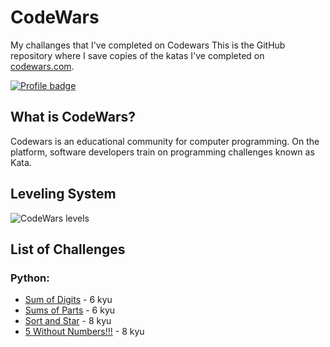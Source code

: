 # CodeWars
My challanges that I've completed on Codewars
This is the GitHub repository where I save copies of the katas I've completed on 
[codewars.com](https://www.codewars.com/).

[![Profile badge](https://www.codewars.com/users/romaluk/badges/large)](https://www.codewars.com/users/romaluk)

## What is CodeWars?

Codewars is an educational community for computer programming. 
On the platform, software developers train on programming challenges known as Kata.

## Leveling System

![CodeWars levels](https://i.imgur.com/Vm77XMv.png)

## List of Challenges

### Python:

* [Sum of Digits](sum_of_digits.py) - 6 kyu
* [Sums of Parts](sums_of_parts.py) - 6 kyu
* [Sort and Star](sort_and_star.py) - 8 kyu
* [5 Without Numbers!!!](5_without_numbers.py) - 8 kyu
